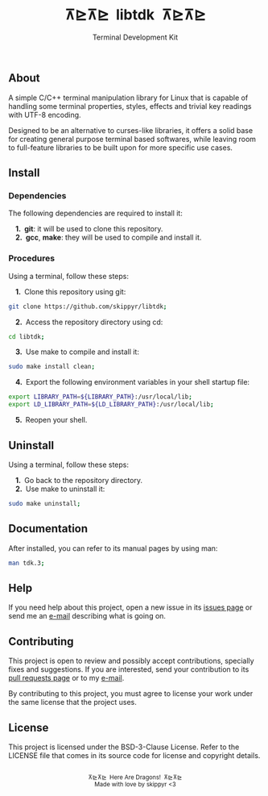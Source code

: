 <h1 align="center">⊼⊵⊼⊵&ensp;libtdk&ensp;⊼⊵⊼⊵</h1>
<p align="center">Terminal Development Kit</p>
<p align="center">
  <img src="https://img.shields.io/github/license/skippyr/libtdk" alt="" />
  <img src="https://img.shields.io/github/v/tag/skippyr/libtdk" alt="" />
  <img src="https://img.shields.io/github/commit-activity/t/skippyr/libtdk" alt="" />
  <img src="https://img.shields.io/github/stars/skippyr/libtdk" alt="" />
</p>

## About

A simple C/C++ terminal manipulation library for Linux that is capable of handling some terminal properties, styles, effects and trivial key readings with UTF-8 encoding.

Designed to be an alternative to curses-like libraries, it offers a solid base for creating general purpose terminal based softwares, while leaving room to full-feature libraries to be built upon for more specific use cases.

## Install

### Dependencies

The following dependencies are required to install it:

&emsp;**1.**&ensp;**git**: it will be used to clone this repository.\
&emsp;**2.**&ensp;**gcc**, **make**: they will be used to compile and install it.

### Procedures

Using a terminal, follow these steps:

&emsp;**1.**&ensp;Clone this repository using git:

```sh
git clone https://github.com/skippyr/libtdk;
```

&emsp;**2.**&ensp;Access the repository directory using cd:

```sh
cd libtdk;
```

&emsp;**3.**&ensp;Use make to compile and install it:

```sh
sudo make install clean;
```

&emsp;**4.**&ensp;Export the following environment variables in your shell startup file:

```sh
export LIBRARY_PATH=${LIBRARY_PATH}:/usr/local/lib;
export LD_LIBRARY_PATH=${LD_LIBRARY_PATH}:/usr/local/lib;
```

&emsp;**5.**&ensp;Reopen your shell.

## Uninstall

Using a terminal, follow these steps:

&emsp;**1.**&ensp;Go back to the repository directory.\
&emsp;**2.**&ensp;Use make to uninstall it:

```sh
sudo make uninstall;
```

## Documentation

After installed, you can refer to its manual pages by using man:

```sh
man tdk.3;
```

## Help

If you need help about this project, open a new issue in its [issues page](https://github.com/skippyr/libtdk/issues) or send me an [e-mail](mailto:skippyr.developer@gmail.com) describing what is going on.

## Contributing

This project is open to review and possibly accept contributions, specially fixes and suggestions. If you are interested, send your contribution to its [pull requests page](https://github.com/skippyr/libtdk/pulls) or to my [e-mail](mailto:skippyr.developer@gmail.com).

By contributing to this project, you must agree to license your work under the same license that the project uses.

## License

This project is licensed under the BSD-3-Clause License. Refer to the LICENSE file that comes in its source code for license and copyright details.

<p align="center"><sup><br />⊼⊵⊼⊵&ensp;Here Are Dragons!&ensp;⊼⊵⊼⊵<br />Made with love by skippyr <3</sup></p>
